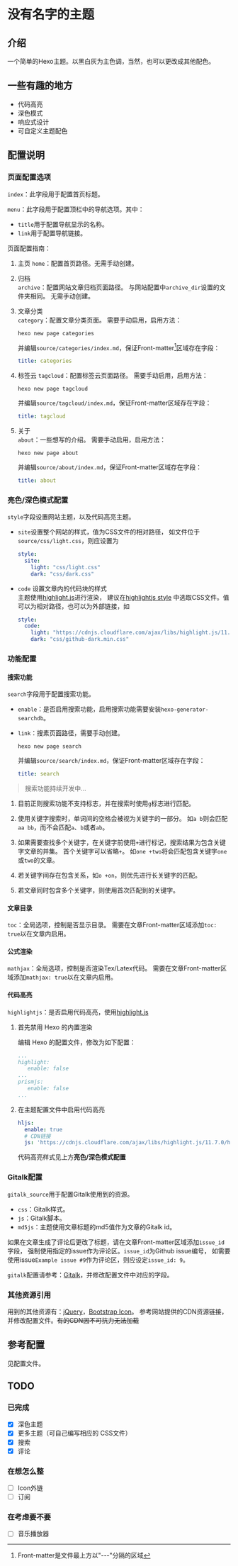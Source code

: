 # 没有名字的主题

## 介绍

一个简单的Hexo主题。以黑白灰为主色调，当然，也可以更改成其他配色。

## 一些有趣的地方

- 代码高亮
- 深色模式
- 响应式设计
- 可自定义主题配色

## 配置说明

### 页面配置选项

`index`：此字段用于配置首页标题。

`menu`：此字段用于配置顶栏中的导航选项。其中：
- `title`用于配置导航显示的名称。
- `link`用于配置导航链接。

页面配置指南：

1. 主页
   `home`：配置首页路径。无需手动创建。

2. 归档  
   `archive`：配置网站文章归档页面路径。
   与网站配置中`archive_dir`设置的文件夹相同。
   无需手动创建。

3. 文章分类  
   `category`：配置文章分类页面。
   需要手动启用，启用方法：

   ```shell
   hexo new page categories
   ```

   并编辑`source/categories/index.md`，保证Front-matter[^front-matter]区域存在字段：

   ```yml
   title: categories
   ```

4. 标签云
   `tagcloud`：配置标签云页面路径。
   需要手动启用，启用方法：

   ```shell
   hexo new page tagcloud
   ```

   并编辑`source/tagcloud/index.md`，保证Front-matter区域存在字段：

   ```yml
   title: tagcloud
   ```

5. 关于  
   `about`：一些想写的介绍。
   需要手动启用，启用方法：

   ```shell
   hexo new page about
   ```

   并编辑`source/about/index.md`，保证Front-matter区域存在字段：

   ```yml
   title: about
   ```

### 亮色/深色模式配置

`style`字段设置网站主题，以及代码高亮主题。

- `site`设置整个网站的样式，值为CSS文件的相对路径，
  如文件位于`source/css/light.css`，则应设置为

  ```yml
  style:
    site:
      light: "css/light.css"
      dark: "css/dark.css"
  ```

- `code` 设置文章内的代码块的样式  
  主题使用[highlight.js](https://highlightjs.org)进行渲染，
  建议在[highlightjs style](https://github.com/highlightjs/highlight.js/tree/main/src/styles)
  中选取CSS文件。值可以为相对路径，也可以为外部链接，如

  ```yml
  style:
    code:
      light: "https://cdnjs.cloudflare.com/ajax/libs/highlight.js/11.2.0/styles/github.min.css"
      dark: "css/github-dark.min.css"
  ```

### 功能配置

#### 搜索功能

`search`字段用于配置搜索功能。
- `enable`：是否启用搜索功能，启用搜索功能需要安装`hexo-generator-searchdb`。
- `link`：搜素页面路径，需要手动创建。

   ```shell
   hexo new page search
   ```

   并编辑`source/search/index.md`，保证Front-matter区域存在字段：

   ```yml
   title: search
   ```

> 搜索功能持续开发中...

1. 目前正则搜索功能不支持标志，并在搜索时使用`g`标志进行匹配。

2. 使用关键字搜索时，单词间的空格会被视为关键字的一部分。
   如`a b`则会匹配`aa bb`，而不会匹配`a`、`b`或者`ab`。

3. 如果需要查找多个关键字，在关键字前使用`+`进行标记，搜索结果为包含关键字文章的并集。
   首个关键字可以省略`+`。
   如`one +two`将会匹配包含关键字`one`或`two`的文章。

4. 若关键字间存在包含关系，如`o +on`，则优先进行长关键字的匹配。

5. 若文章同时包含多个关键字，则使用首次匹配到的关键字。

#### 文章目录

`toc`：全局选项，控制是否显示目录。
需要在文章Front-matter区域添加`toc: true`以在文章内启用。

#### 公式渲染

`mathjax`：全局选项，控制是否渲染Tex/Latex代码。
需要在文章Front-matter区域添加`mathjax: true`以在文章内启用。

#### 代码高亮

`highlightjs`：是否启用代码高亮，使用[highlight.js](https://highlightjs.org)

1. 首先禁用 Hexo 的内置渲染

   编辑 Hexo 的配置文件，修改为如下配置：

   ```yml
   ...
   highlight:
      enable: false
   ...
   prismjs:
      enable: false
   ...
   ```

2. 在主题配置文件中启用代码高亮

   ```yml
   hljs:
     enable: true
     # CDN链接
     js: 'https://cdnjs.cloudflare.com/ajax/libs/highlight.js/11.7.0/highlight.min.js'
   ```

   代码高亮样式见上方**亮色/深色模式配置**

### Gitalk配置

`gitalk_source`用于配置Gitalk使用到的资源。
- `css`：Gitalk样式。
- `js`：Gitalk脚本。
- `md5js`：主题使用文章标题的md5值作为文章的Gitalk id。

如果在文章生成了评论后更改了标题，请在文章Front-matter区域添加`issue_id`字段，
强制使用指定的issue作为评论区。`issue_id`为Github issue编号，
如需要使用issue`Example issue #9`作为评论区，则应设定`issue_id: 9`。

`gitalk`配置请参考：[Gitalk](https://github.com/gitalk/gitalk#usage)，并修改配置文件中对应的字段。

### 其他资源引用

用到的其他资源有：[jQuery](https://jquery.com/)，[Bootstrap Icon](https://icons.getbootstrap.com/)。
参考网站提供的CDN资源链接，并修改配置文件。~~有的CDN因不可抗力无法加载~~

## 参考配置

见配置文件。

## TODO

### 已完成

- [x] 深色主题  
- [x] 更多主题（可自己编写相应的 CSS文件）
- [x] 搜索
- [x] 评论

### 在想怎么整

- [ ] Icon外链
- [ ] 订阅

### 在考虑要不要

- [ ] 音乐播放器

[^front-matter]: Front-matter是文件最上方以"---"分隔的区域
